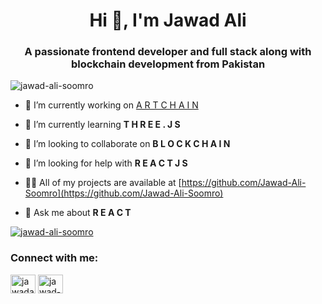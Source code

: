 <h1 align="center">Hi 👋, I'm Jawad Ali</h1>
<h3 align="center">A passionate frontend developer and full stack along with blockchain development from Pakistan</h3>
<p align="left"> <img src="https://komarev.com/ghpvc/?username=jawad-ali-soomro&label=Profile%20views&color=0e75b6&style=flat" alt="jawad-ali-soomro" /> </p>

- 🔭 I’m currently working on [A R T C H A I N](https://github.com/Jawad-Ali-Soomro/art-chain)

- 🌱 I’m currently learning **T H R E E . J S**

- 👯 I’m looking to collaborate on **B L O C K C H A I N**

- 🤝 I’m looking for help with **R E A C T J S**

- 👨‍💻 All of my projects are available at [https://github.com/Jawad-Ali-Soomro](https://github.com/Jawad-Ali-Soomro)

- 💬 Ask me about **R E A C T**




<p align="left"> <a href="https://github.com/ryo-ma/github-profile-trophy"><img src="https://github-profile-trophy.vercel.app/?username=jawad-ali-soomro" alt="jawad-ali-soomro" /></a> </p>

<h3 align="left">Connect with me:</h3>
<p align="left">
<a href="https://dev.to/jawadalisoomro" target="blank"><img align="center" src="https://raw.githubusercontent.com/rahuldkjain/github-profile-readme-generator/master/src/images/icons/Social/devto.svg" alt="jawadalisoomro" height="30" width="40" /></a>
<a href="https://linkedin.com/in/jawad-dakhan-250a742a0" target="blank"><img align="center" src="https://raw.githubusercontent.com/rahuldkjain/github-profile-readme-generator/master/src/images/icons/Social/linked-in-alt.svg" alt="jawad-dakhan-250a742a0" height="30" width="40" /></a>
</p>
